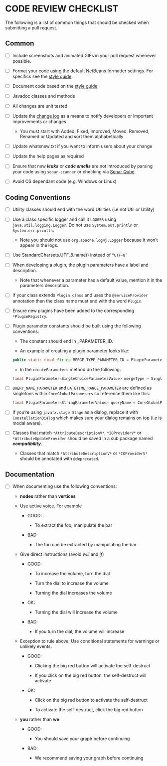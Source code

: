 # CODE REVIEW CHECKLIST

The following is a list of common things that should be checked when
submitting a pull request.


## Common

- [ ] Include screenshots and animated GIFs in your pull request
    whenever possible.

- [ ] Format your code using the default NetBeans formatter settings.
    For specifics see the [style guide](STYLE_GUIDELINES.md).

- [ ] Document code based on the [style guide](STYLE_GUIDELINES.md)

- [ ] Javadoc classes and methods

- [ ] All changes are unit tested

- [ ] Update the [change log](CHANGELOG.md) as a means to notify
    developers or important improvements or changes

    -   You must start with Added, Fixed, Improved, Moved, Removed,
        Renamed or Updated and sort them alphabetically

- [ ] Update whatsnew.txt if you want to inform users about your change

- [ ] Update the help pages as required

- [ ] Ensure that new ***leaks*** or ***code smells*** are not
    introduced by parsing your code using `sonar-scanner` or checking
    via [Sonar Qube](https://sonarcloud.io)

- [ ] Avoid OS dependant code (e.g. Windows or Linux)


## Coding Conventions

- [ ] Utility classes should end with the word Utilities (i.e not Util
    or Utility)

- [ ] Use a class specific logger and call it `LOGGER` using
    `java.util.logging.Logger`. Do not use `System.out.println` or
    `System.err.println`.

    -   Note you should not use `org.apache.log4j.Logger` because it
        won’t appear in the logs.

- [ ] Use StandardCharsets.UTF\_8.name() instead of `“UTF-8”`

- [ ] When developing a plugin, the plugin parameters have a label and
    description.

    -   Note that whenever a parameter has a default value, mention it
        in the parameters description.

- [ ] If your class extends `Plugin.class` and uses the
    `@ServiceProvider` annotation then the class name must end with the
    word `Plugin`.

- [ ] Ensure new plugins have been added to the corresponding
    `*PluginRegistry`.

- [ ] Plugin parameter constants should be built using the following
    conventions:

    -   The constant should end in \_PARAMETER\_ID.

    -   An example of creating a plugin parameter looks like:

    ``` java
    public static final String MERGE_TYPE_PARAMETER_ID = PluginParameter.buildId(MergeNodesPlugin.class, "merge_type");
    ```

    -   In the `createParameters` method do the following:

    ``` java
    final PluginParameter<SingleChoiceParameterValue> mergeType = SingleChoiceParameterType.build(MERGE_TYPE_PARAMETER_ID);
    ```

- [ ] `QUERY_NAME_PARAMETER` and `DATETIME_RANGE_PARAMETER` are defined
    as singletons within `CoreGlobalParameters` so reference them like this:

    ``` java
    final PluginParameter<StringParameterValue> queryName = CoreGlobalParameters.QUERY_NAME_PARAMETER;
    ```

- [ ] If you’re using `javafx.stage.Stage` as a dialog, replace it with
    `ConstellationDialog` which makes sure your dialog remains on top
    (i.e is modal aware).

- [ ] Classes that match `*AttributeDescriptionV*`, `*IOProviderV*` or
    `*AttributeUpdateProvider` should be saved in a sub package named
    ***compatibility***.

    -   Classes that match `*AttributeDescriptionV*` or `*IOProviderV*`
        should be annotated with `@deprecated`.


## Documentation

- [ ] When documenting use the following conventions:

    -   **nodes** rather than **vertices**

    -   Use active voice. For example

        -   GOOD:

            -   To extract the foo, manipulate the bar

        -   BAD:

            -   The foo can be extracted by manipulating the bar

    -   Give direct instructions (avoid *will* and *if*)

        -   GOOD:

            -   To increase the volume, turn the dial

            -   Turn the dial to increase the volume

            -   Turning the dial increases the volume

        -   OK:

            -   Turning the dial will increase the volume

        -   BAD:

            -   If you turn the dial, the volume will increase

    -   Exception to rule above: Use conditional statements for warnings
        or unlikely events.

        -   GOOD:

            -   Clicking the big red button will activate the
                self-destruct

            -   If you click on the big red button, the self-destruct
                will activate

        -   OK:

            -   Click on the big red button to activate the self-destruct

            -   To activate the self-destruct, click the big red button

    -   **you** rather than **we**

        -   GOOD:

            -   You should save your graph before continuing

        -   BAD:
            -   We recommend saving your graph before continuing
